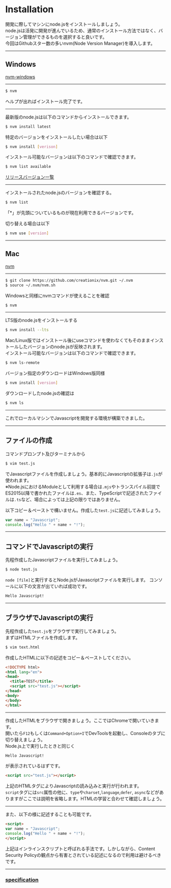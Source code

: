 # Installation

開発に際してマシンにnode.jsをインストールしましょう。<br>
node.jsは活発に開発が進んでいるため、通常のインストール方法ではなく、バージョン管理ができるものを選択すると良いです。<br>
今回はGithubスター数の多いnvm(Node Version Manager)を導入します。

---

## Windows

[nvm-windows](https://github.com/coreybutler/nvm-windows)

---

```sh
$ nvm
```
ヘルプが出ればインストール完了です。

---

最新版のnode.jsは以下のコマンドからインストールできます。
```sh
$ nvm install latest
```

特定のバージョンをインストールしたい場合は以下
```sh
$ nvm install [verison]
```

インストール可能なバージョンは以下のコマンドで確認できます。
```sh
$ nvm list available
```
[リリースバージョン一覧](https://nodejs.org/ja/download/releases/)

---

インストールされたnode.jsのバージョンを確認する。
```sh
$ nvm list
```
「*」が先頭についているものが現在利用できるバージョンです。<br>

切り替える場合は以下
```sh
$ nvm use [version]
```

---

## Mac

[nvm](https://github.com/creationix/nvm)

---

```sh
$ git clone https://github.com/creationix/nvm.git ~/.nvm
$ source ~/.nvm/nvm.sh
```

Windowsと同様にnvmコマンドが使えることを確認
```sh
$ nvm
```

---

LTS版のnode.jsをインストールする
```sh
$ nvm install --lts
```

Mac/Linux版ではインストール後にuseコマンドを使わなくてもそのままインストールしたバージョンのnode.jsが反映されます。<br>
インストール可能なバージョンは以下のコマンドで確認できます。
```sh
$ nvm ls-remote
```

バージョン指定のダウンロードはWindows版同様
```sh
$ nvm install [version]
```

ダウンロードしたnode.jsの確認は
```sh
$ nvm ls
```

---

これでローカルマシンでJavascriptを開発する環境が構築できました。

---

## ファイルの作成
コマンドプロンプト及びターミナルから
```sh
$ vim test.js
```
でJavascriptファイルを作成しましょう。基本的にJavascriptの拡張子は`.js`が使われます。<br>
※Node.jsにおけるModuleとして利用する場合は`.mjs`やトランスパイル前提でES2015以降で書かれたファイルは`.es`、また、TypeScriptで記述されたファイルは`.ts`など、場合によっては上記の限りではありません。

以下コピー＆ペーストで構いません。作成した`test.js`に記述してみましょう。
```js
var name = "Javascript";
console.log("Hello " + name + "!");
```

---

## コマンドでJavascriptの実行
先程作成したJavascriptファイルを実行してみましょう。

```sh
$ node test.js
```

`node [file]`と実行するとNode.jsがJavascriptファイルを実行します。
コンソールに以下の文言が出ていれば成功です。

```sh
Hello Javascript!
```

---

## ブラウザでJavascriptの実行

先程作成した`test.js`をブラウザで実行してみましょう。<br>
まずはHTMLファイルを作成します。
```sh
$ vim text.html
```

作成したHTMLに以下の記述をコピー＆ペーストしてください。
```html
<!DOCTYPE html>
<html lang="en">
<head>
  <title>TEST</title>
  <script src="test.js"></script>
</head>
<body>
</body>
</html>
```

---

作成したHTMLをブラウザで開きましょう。ここではChromeで開いていきます。<br>
開いたら`F12`もしくは`Command+Option+I`でDevToolsを起動し、Consoleのタブに切り替えましょう。<br>
Node.js上で実行したときと同じく

```sh
Hello Javascript!
```
が表示されているはずです。<br>

```html
<script src="test.js"></script>
```
上記のHTMLタグによりJavascriptの読み込みと実行が行われます。<br>
`script`タグには`src`属性の他に、`type`や`charset`,`language`,`defer`, `async`などがありますがここでは説明を省略します。HTMLの学習と合わせて確認しましょう。

---

また、以下の様に記述することも可能です。
```html
<script>
var name = "Javascript";
console.log("Hello " + name + "!");
</script>
```
上記はインラインスクリプトと呼ばれる手法です。しかしながら、Content Security Policyの観点から有害とされている記述になるので利用は避けるべきです。

---

### [specification](?md=/docs/03-SPECIFICATION-01)
